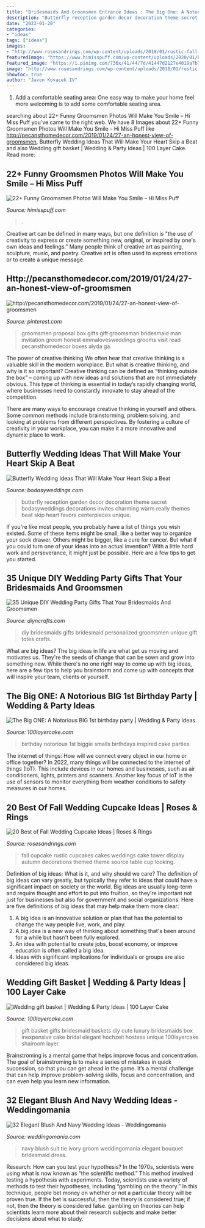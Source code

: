 ```yaml
---
title: "Bridesmaids And Groomsmen Entrance Ideas : The Big One: A Notorious Big 1st Birthday Party"
description: "Butterfly reception garden decor decoration theme secret bodasyweddings decorations invites charming warm really themes beat skip heart favors centerpieces unique"
date: "2023-01-20"
categories:
- "ideas"
tags: ["ideas"]
images:
- "http://www.rosesandrings.com/wp-content/uploads/2018/01/rustic-fall-wedding-cupcake.jpg"
featuredImage: "https://www.himisspuff.com/wp-content/uploads/2020/01/bride-and-groomsmen-funny-wedding-photo-ideas.jpg"
featured_image: "https://i.pinimg.com/736x/41/44/7d/41447d2127e4019a7b70252931d39962.jpg"
image: "http://www.rosesandrings.com/wp-content/uploads/2018/01/rustic-fall-wedding-cupcake.jpg"
ShowToc: true
author: "Javon Kovacek IV"
---
```



1. Add a comfortable seating area: One easy way to make your home feel more welcoming is to add some comfortable seating area.

	

		
searching about 22+ Funny Groomsmen Photos Will Make You Smile – Hi Miss Puff you've came to the right web. We have 8 Images about 22+ Funny Groomsmen Photos Will Make You Smile – Hi Miss Puff like http://pecansthomedecor.com/2019/01/24/27-an-honest-view-of-groomsmen, Butterfly Wedding Ideas That Will Make Your Heart Skip a Beat and also Wedding gift basket | Wedding &amp; Party Ideas | 100 Layer Cake. Read more:
		
    
## 22+ Funny Groomsmen Photos Will Make You Smile – Hi Miss Puff

<img loading=lazy src="https://www.himisspuff.com/wp-content/uploads/2020/01/bride-and-groomsmen-funny-wedding-photo-ideas.jpg" onerror="this.onerror=null;this.src='https://tse1.mm.bing.net/th?id=OIP.FgYM6rW60wxQtyp7yoPDJQHaLG&amp;pid=15.1';" alt="22+ Funny Groomsmen Photos Will Make You Smile – Hi Miss Puff">

_Source: himisspuff.com_

>. 

	

Creative art can be defined in many ways, but one definition is "the use of creativity to express or create something new, original, or inspired by one's own ideas and feelings." Many people think of creative art as painting, sculpture, music, and poetry. Creative art is often used to express emotions or to create a unique message.

    
## Http://pecansthomedecor.com/2019/01/24/27-an-honest-view-of-groomsmen

<img loading=lazy src="https://i.pinimg.com/736x/41/44/7d/41447d2127e4019a7b70252931d39962.jpg" onerror="this.onerror=null;this.src='https://tse2.mm.bing.net/th?id=OIP.uQFhJ0NsT7dboTAkedYGvwHaJ3&amp;pid=15.1';" alt="http://pecansthomedecor.com/2019/01/24/27-an-honest-view-of-groomsmen">

_Source: pinterest.com_

>groomsmen proposal box gifts gift groomsman bridesmaid man invitation groom honest emmalovesweddings grooms visit read pecansthomedecor boxes alyda ga. 

	

The power of creative thinking
We often hear that creative thinking is a valuable skill in the modern workplace. But what is creative thinking, and why is it so important?
Creative thinking can be defined as “thinking outside the box” – coming up with new ideas and solutions that are not immediately obvious. This type of thinking is essential in today’s rapidly changing world, where businesses need to constantly innovate to stay ahead of the competition.

There are many ways to encourage creative thinking in yourself and others. Some common methods include brainstorming, problem solving, and looking at problems from different perspectives. By fostering a culture of creativity in your workplace, you can make it a more innovative and dynamic place to work.

    
## Butterfly Wedding Ideas That Will Make Your Heart Skip A Beat

<img loading=lazy src="https://bodasyweddings.com/wp-content/uploads/2016/09/butterfly-wedding-ideas-for-your-reception.jpg" onerror="this.onerror=null;this.src='https://tse3.mm.bing.net/th?id=OIP.P1-uE4kPAs_XP-EsqZKEvAHaLH&amp;pid=15.1';" alt="Butterfly Wedding Ideas That Will Make Your Heart Skip a Beat">

_Source: bodasyweddings.com_

>butterfly reception garden decor decoration theme secret bodasyweddings decorations invites charming warm really themes beat skip heart favors centerpieces unique. 

	

If you're like most people, you probably have a list of things you wish existed. Some of these items might be small, like a better way to organize your sock drawer. Others might be bigger, like a cure for cancer. But what if you could turn one of your ideas into an actual invention? With a little hard work and perseverance, it might just be possible. Here are a few tips to get you started.

    
## 35 Unique DIY Wedding Party Gifts That Your Bridesmaids And Groomsmen

<img loading=lazy src="https://cdn.diyncrafts.com/wp-content/uploads/2018/05/8-tote.jpg" onerror="this.onerror=null;this.src='https://tse2.mm.bing.net/th?id=OIP.zaZEnfWnD75_X2Nab0TecgHaML&amp;pid=15.1';" alt="35 Unique DIY Wedding Party Gifts That Your Bridesmaids And Groomsmen">

_Source: diyncrafts.com_

>diy bridesmaids gifts bridesmaid personalized groomsmen unique gift totes crafts. 

	

What are big ideas?
The big ideas in life are what get us moving and motivates us. They're the seeds of change that can be sown and grow into something new. While there's no one right way to come up with big ideas, here are a few tips to help you brainstorm and come up with concepts that will inspire your team, clients or yourself.

    
## The Big ONE: A Notorious BIG 1st Birthday Party | Wedding &amp; Party Ideas

<img loading=lazy src="http://100lclive.s3.amazonaws.com/img/ideas/landscape/216676.jpg" onerror="this.onerror=null;this.src='https://tse1.mm.bing.net/th?id=OIP.jxmUxX2um5IBP0m3xxE0bgHaLH&amp;pid=15.1';" alt="The Big ONE: A Notorious BIG 1st birthday party | Wedding &amp; Party Ideas">

_Source: 100layercake.com_

>birthday notorious 1st biggie smalls birthdays inspired cake parties. 

	

The internet of things: How will we connect every object in our home or office together?
In 2022, many things will be connected to the internet of things (IoT). This include devices in our homes and businesses, such as air conditioners, lights, printers and scanners. Another key focus of IoT is the use of sensors to monitor everything from weather conditions to safety measures in our homes.

    
## 20 Best Of Fall Wedding Cupcake Ideas | Roses &amp; Rings

<img loading=lazy src="http://www.rosesandrings.com/wp-content/uploads/2018/01/rustic-fall-wedding-cupcake.jpg" onerror="this.onerror=null;this.src='https://tse2.mm.bing.net/th?id=OIP.a-pmsv1tesfVGI-9OS4SCgHaLh&amp;pid=15.1';" alt="20 Best of Fall Wedding Cupcake Ideas | Roses &amp; Rings">

_Source: rosesandrings.com_

>fall cupcake rustic cupcakes cakes weddings cake tower display autumn decorations themed theme source table cup looking. 

	

Definition of big ideas: What is it, and why should we care?
The definition of big ideas can vary greatly, but typically they refer to ideas that could have a significant impact on society or the world. Big ideas are usually long-term and require thought and effort to put into fruition, so they're important not just for businesses but also for government and social organizations. Here are five definitions of big ideas that may help make them more clear:
1) A big idea is an innovative solution or plan that has the potential to change the way people live, work, and play.
2) A big idea is a new way of thinking about something that's been around for a while but hasn't been fully explored.
3) An idea with potential to create jobs, boost economy, or improve education is often called a big idea. 
4) Ideas with significant implications for individuals or groups are also considered big ideas.

    
## Wedding Gift Basket | Wedding &amp; Party Ideas | 100 Layer Cake

<img loading=lazy src="http://100lclive.s3.amazonaws.com/img/ideas/landscape/170622.jpg" onerror="this.onerror=null;this.src='https://tse3.mm.bing.net/th?id=OIP.a1DXckMEVPdRevjIZwhf3AHaJ3&amp;pid=15.1';" alt="Wedding gift basket | Wedding &amp; Party Ideas | 100 Layer Cake">

_Source: 100layercake.com_

>gift basket gifts bridesmaid baskets diy cute luxury bridesmaids box inexpensive cake bridal elegant hochzeit hostess unique 100layercake shairoom layer. 

	

Brainstroming is a mental game that helps improve focus and concentration. The goal of brainstroming is to make a series of mistakes in quick succession, so that you can get ahead in the game. It’s a mental challenge that can help improve problem-solving skills, focus and concentration, and can even help you learn new information.

    
## 32 Elegant Blush And Navy Wedding Ideas - Weddingomania

<img loading=lazy src="https://i.weddingomania.com/2016/11/04-a-navy-suit-and-a-blush-tie-for-a-stylish-groom-look.jpg" onerror="this.onerror=null;this.src='https://tse3.mm.bing.net/th?id=OIP.TbEbTD3_3h7FcF-_geDRdAHaLH&amp;pid=15.1';" alt="32 Elegant Blush And Navy Wedding Ideas - Weddingomania">

_Source: weddingomania.com_

>navy blush suit tie ivory groom weddingomania elegant bouquet bridesmaid dress. 

	

Research: How can you test your hypothesis?
In the 1970s, scientists were using what is now known as “the scientific method.” This method involved testing a hypothesis with experiments. Today, scientists use a variety of methods to test their hypotheses, including “gambling on the theory.” In this technique, people bet money on whether or not a particular theory will be proven true. If the bet is successful, then the theory is considered true; if not, then the theory is considered false. gambling on theories can help scientists learn more about their research subjects and make better decisions about what to study.

